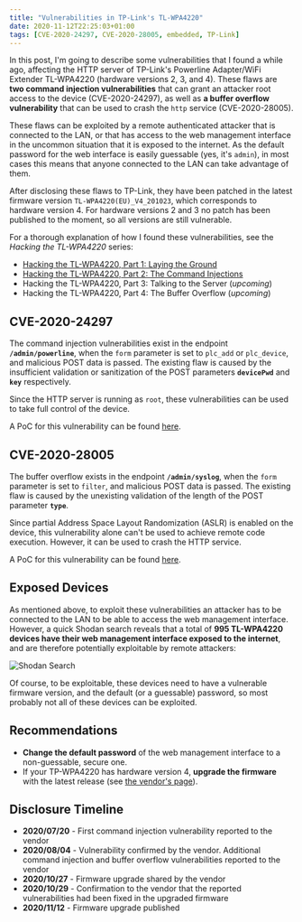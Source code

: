 ```yaml
---
title: "Vulnerabilities in TP-Link's TL-WPA4220"
date: 2020-11-12T22:25:03+01:00
tags: [CVE-2020-24297, CVE-2020-28005, embedded, TP-Link]
---
```


In this post, I'm going to describe some vulnerabilities that I found a while ago, affecting the HTTP server of TP-Link's Powerline Adapter/WiFi Extender TL-WPA4220 (hardware versions 2, 3, and 4). These flaws are **two command injection vulnerabilities** that can grant an attacker root access to the device (CVE-2020-24297), as well as **a buffer overflow vulnerability** that can be used to crash the `http` service (CVE-2020-28005).

These flaws can be exploited by a remote authenticated attacker that is connected to the LAN, or that has access to the web management interface in the uncommon situation that it is exposed to the internet. As the default password for the web interface is easily guessable (yes, it's `admin`), in most cases this means that anyone connected to the LAN can take advantage of them.

After disclosing these flaws to TP-Link, they have been patched in the latest firmware version `TL-WPA4220(EU)_V4_201023`, which corresponds to hardware version 4. For hardware versions 2 and 3 no patch has been published to the moment, so all versions are still vulnerable.

For a thorough explanation of how I found these vulnerabilities, see the *Hacking the TL-WPA4220* series:
- [Hacking the TL-WPA4220, Part 1: Laying the Ground](/posts/hacking-the-tlwpa4220-part-1/)
- [Hacking the TL-WPA4220, Part 2: The Command Injections](/posts/hacking-the-tlwpa4220-part-2/)
- Hacking the TL-WPA4220, Part 3: Talking to the Server  (*upcoming*)
- Hacking the TL-WPA4220, Part 4: The Buffer Overflow (*upcoming*)


## CVE-2020-24297

The command injection vulnerabilities exist in the endpoint **`/admin/powerline`**, when the `form` parameter is set to `plc_add` or `plc_device`, and malicious POST data is passed. The existing flaw is caused by the insufficient validation or sanitization of the POST parameters **`devicePwd`** and **`key`** respectively.

Since the HTTP server is running as `root`, these vulnerabilities can be used to take full control of the device.

A PoC for this vulnerability can be found [here](https://github.com/ocastejon/exploits/blob/main/cve-2020-24297/tplink-wpa4220-rce-exploit.py).

## CVE-2020-28005

The buffer overflow exists in the endpoint **`/admin/syslog`**, when the `form` parameter is set to `filter`, and malicious POST data is passed. The existing flaw is caused by the unexisting validation of the length of the POST parameter **`type`**.

Since partial Address Space Layout Randomization (ASLR) is enabled on the device, this vulnerability alone can't be used to achieve remote code execution. However, it can be used to crash the HTTP service.

A PoC for this vulnerability can be found [here](https://github.com/ocastejon/exploits/blob/main/cve-2020-28005/tplink-wpa4220-dos-exploit.py).

## Exposed Devices

As mentioned above, to exploit these vulnerabilities an attacker has to be connected to the LAN to be able to access the web management interface. However, a quick Shodan search reveals that a total of **995 TL-WPA4220 devices have their web management interface exposed to the internet**, and are therefore potentially exploitable by remote attackers:

![Shodan Search](/img/vulnerabilities-in-tlwpa4220/shodan.png "Shodan search revealing exposed TL-WPA4220 devices")

Of course, to be exploitable, these devices need to have a vulnerable firmware version, and the default (or a guessable) password, so most probably not all of these devices can be exploited.

## Recommendations

- **Change the default password** of the web management interface to a non-guessable, secure one.
- If your TP-WPA4220 has hardware version 4, **upgrade the firmware** with the latest release (see [the vendor's page](https://www.tp-link.com/en/support/download/tl-wpa4220/v4/#Firmware)).

## Disclosure Timeline

- **2020/07/20** - First command injection vulnerability reported to the vendor
- **2020/08/04** - Vulnerability confirmed by the vendor. Additional command injection and buffer overflow vulnerabilities reported to the vendor
- **2020/10/27** - Firmware upgrade shared by the vendor
- **2020/10/29** - Confirmation to the vendor that the reported vulnerabilities had been fixed in the upgraded firmware
- **2020/11/12** - Firmware upgrade published
